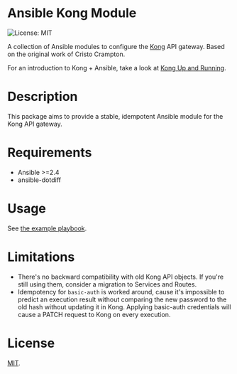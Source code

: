 # Ansible Kong Module

![License: MIT](https://img.shields.io/badge/License-MIT-yellow.svg)

A collection of Ansible modules to configure the [Kong](http://getkong.com) API gateway.
Based on the original work of Cristo Crampton.

For an introduction to Kong + Ansible, take a look at [Kong Up and Running](http://blog.toast38coza.me/kong-up-and-running).


# Description

This package aims to provide a stable, idempotent Ansible module for the Kong API gateway.

# Requirements

- Ansible >=2.4
- ansible-dotdiff

# Usage

See [the example playbook](./example/playbook.yml).

# Limitations

* There's no backward compatibility with old Kong API objects.
  If you're still using them, consider a migration to Services and Routes.
* Idempotency for `basic-auth` is worked around, cause it's impossible to
  predict an execution result without comparing the new password to the old
  hash without updating it in Kong. Applying basic-auth credentials will cause
  a PATCH request to Kong on every execution.

# License

[MIT](https://github.com/Klarrio/ansible-kong-module/blob/master/LICENSE).
